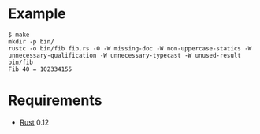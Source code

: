 # Example

```
$ make
mkdir -p bin/
rustc -o bin/fib fib.rs -O -W missing-doc -W non-uppercase-statics -W unnecessary-qualification -W unnecessary-typecast -W unused-result
bin/fib
Fib 40 = 102334155
```

# Requirements

* [Rust](http://www.rust-lang.org/) 0.12
